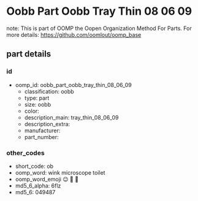 # Oobb Part Oobb Tray Thin 08 06 09  

note: This is part of OOMP the Oopen Organization Method For Parts. For more details: https://github.com/oomlout/oomp_base

##  part details





### id
* oomp_id: oobb_part_oobb_tray_thin_08_06_09
  * classification: oobb
  * type: part
  * size: oobb
  * color: 
  * description_main: tray_thin_08_06_09
  * description_extra: 
  * manufacturer: 
  * part_number: 

### other_codes
* short_code: ob
* oomp_word: wink microscope toilet
* oomp_word_emoji :wink: :microscope: :toilet:
* md5_6_alpha: 6flz
* md5_6: 049487